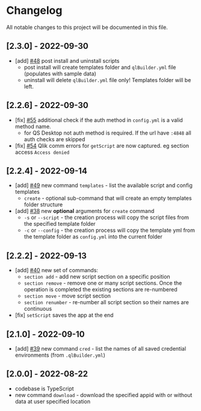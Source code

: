 # Changelog

All notable changes to this project will be documented in this file.

## [2.3.0] - 2022-09-30

- [add] [#48](https://github.com/Informatiqal/qlbuilder/issues/48) post install and uninstall scripts
  - post install will create templates folder and `qlBuilder.yml` file (populates with sample data)
  - uninstall will delete `qlBuilder.yml` file only! Templates folder will be left.

## [2.2.6] - 2022-09-30

- [fix] [#55](https://github.com/Informatiqal/qlbuilder/issues/55) additional check if the auth method in `config.yml` is a valid method name.
  - for QS Desktop not auth method is required. If the url have `:4848` all auth checks are skipped
- [fix] [#54](https://github.com/Informatiqal/qlbuilder/issues/54) Qlik comm errors for `getScript` are now captured. eg section access `Access denied`

## [2.2.4] - 2022-09-14

- [add] [#49](https://github.com/Informatiqal/qlbuilder/issues/49) new command `templates` - list the available script and config templates
  - `create` - optional sub-command that will create an empty templates folder structure
- [add] [#38](https://github.com/Informatiqal/qlbuilder/issues/38) new **optional** arguments for `create` command
  - `-s` or `--script` - the creation process will copy the script files from the specified template folder
  - `-c` or `--config` - the creation process will copy the template yml from the template folder as `config.yml` into the current folder

## [2.2.2] - 2022-09-13

- [add] [#40](https://github.com/Informatiqal/qlbuilder/issues/40) new set of commands:
  - `section add` - add new script section on a specific position
  - `section remove` - remove one or many script sections. Once the operation is completed the existing sections are re-numbered
  - `section move` - move script section
  - `section renumber` - re-number all script section so their names are continuous
- [fix] `setScript` saves the app at the end

## [2.1.0] - 2022-09-10

- [add] [#39](https://github.com/Informatiqal/qlbuilder/issues/39) new command `cred` - list the names of all saved credential environments (from `.qlBuilder.yml`)

## [2.0.0] - 2022-08-22

- codebase is TypeScript
- new command `download` - download the specified appid with or without data at user specified location
